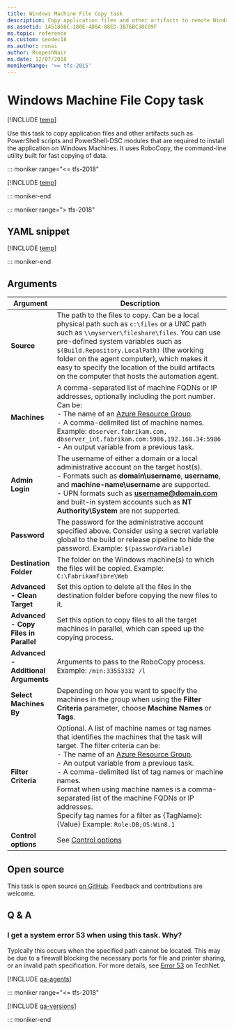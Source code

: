 ```yaml
---
title: Windows Machine File Copy task
description: Copy application files and other artifacts to remote Windows machines
ms.assetid: 1451866C-180E-4D8A-88ED-3B76BC30C09F
ms.topic: reference
ms.custom: seodec18
ms.author: ronai
author: RoopeshNair
ms.date: 12/07/2018
monikerRange: '>= tfs-2015'
---
```


# Windows Machine File Copy task

[!INCLUDE [temp](../../includes/version-tfs-2015-rtm.md)]

Use this task to copy application files and other artifacts such as
PowerShell scripts and PowerShell-DSC modules that are required to
install the application on Windows Machines. It uses RoboCopy, the
command-line utility built for fast copying of data.

::: moniker range="<= tfs-2018"

[!INCLUDE [temp](../../includes/concept-rename-note.md)]

::: moniker-end

::: moniker range="> tfs-2018"

## YAML snippet

[!INCLUDE [temp](../includes/yaml/WindowsMachineFileCopyV2.md)]

::: moniker-end

## Arguments

| Argument                              | Description                                                                                                                                                                                                                                                                                                                                                                                                                                                                                                                                                                          |
| ------------------------------------- | ------------------------------------------------------------------------------------------------------------------------------------------------------------------------------------------------------------------------------------------------------------------------------------------------------------------------------------------------------------------------------------------------------------------------------------------------------------------------------------------------------------------------------------------------------------------------------------ |
| **Source**                            | The path to the files to copy. Can be a local physical path such as `c:\files` or a UNC path such as `\\myserver\fileshare\files`. You can use pre-defined system variables such as `$(Build.Repository.LocalPath)` (the working folder on the agent computer), which makes it easy to specify the location of the build artifacts on the computer that hosts the automation agent.                                                                                                                                                                                                  |
| **Machines**                          | A comma-separated list of machine FQDNs or IP addresses, optionally including the port number. Can be:<br />- The name of an <a href="https://azure.microsoft.com/documentation/articles/resource-group-overview/">Azure Resource Group</a>.<br />- A comma-delimited list of machine names. Example: `dbserver.fabrikam.com, dbserver_int.fabrikam.com:5986,192.168.34:5986`<br />- An output variable from a previous task.                                                                                                                                                        |
| **Admin Login**                       | The username of either a domain or a local administrative account on the target host(s).<br />- Formats such as **domain\username**, **username**, and **machine-name\username** are supported.<br />- UPN formats such as <strong>username@domain.com</strong> and built-in system accounts such as **NT Authority\System** are not supported.                                                                                                                                                                                                                                      |
| **Password**                          | The password for the administrative account specified above. Consider using a secret variable global to the build or release pipeline to hide the password. Example: `$(passwordVariable)`                                                                                                                                                                                                                                                                                                                                                                                           |
| **Destination Folder**                | The folder on the Windows machine(s) to which the files will be copied. Example: `C:\FabrikamFibre\Web`                                                                                                                                                                                                                                                                                                                                                                                                                                                                              |
| **Advanced - Clean Target**           | Set this option to delete all the files in the destination folder before copying the new files to it.                                                                                                                                                                                                                                                                                                                                                                                                                                                                                |
| **Advanced - Copy Files in Parallel** | Set this option to copy files to all the target machines in parallel, which can speed up the copying process.                                                                                                                                                                                                                                                                                                                                                                                                                                                                        |
| **Advanced - Additional Arguments**   | Arguments to pass to the RoboCopy process. Example: `/min:33553332 /l`                                                                                                                                                                                                                                                                                                                                                                                                                                                                                                               |
| **Select Machines By**                | Depending on how you want to specify the machines in the group when using the **Filter Criteria** parameter, choose **Machine Names** or **Tags**.                                                                                                                                                                                                                                                                                                                                                                                                                                   |
| **Filter Criteria**                   | Optional. A list of machine names or tag names that identifies the machines that the task will target. The filter criteria can be:<br />- The name of an <a href="https://azure.microsoft.com/documentation/articles/resource-group-overview/">Azure Resource Group</a>.<br />- An output variable from a previous task.<br />- A comma-delimited list of tag names or machine names.<br />Format when using machine names is a comma-separated list of the machine FQDNs or IP addresses.<br />Specify tag names for a filter as {TagName}**:**{Value} Example: `Role:DB;OS:Win8.1` |
| **Control options**                   | See [Control options](../../process/tasks.md#controloptions)                                                                                                                                                                                                                                                                                                                                                                                                                                                                                                                         |

## Open source

This task is open source [on GitHub](https://github.com/Microsoft/azure-pipelines-tasks). Feedback and contributions are welcome.

## Q & A

<!-- BEGINSECTION class="md-qanda" -->

### I get a system error 53 when using this task. Why?

Typically this occurs when the specified path cannot be located.
This may be due to a firewall blocking the necessary ports for file and printer sharing,
or an invalid path specification. For more details, see
[Error 53](https://technet.microsoft.com/library/cc940100.aspx) on TechNet.

[!INCLUDE [qa-agents](../../includes/qa-agents.md)]

::: moniker range="<= tfs-2018"

[!INCLUDE [qa-versions](../../includes/qa-versions.md)]

::: moniker-end

<!-- ENDSECTION -->
